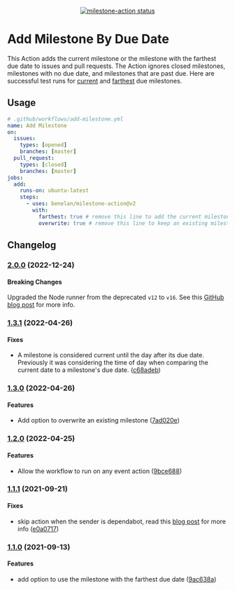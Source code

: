 <p align="center">
  <a href="https://github.com/benelan/milestone-action/actions"><img alt="milestone-action status" src="https://github.com/benelan/milestone-action/actions/workflows/add-milestone-open.yml/badge.svg"></a>
</p>

# Add Milestone By Due Date

This Action adds the current milestone or the milestone with the farthest due date to issues and pull requests. The Action ignores closed milestones, milestones with no due date, and milestones that are past due. Here are successful test runs for [current](https://github.com/benelan/milestone-action/issues/8) and [farthest](https://github.com/benelan/milestone-action/issues/16) due milestones.

## Usage

```yaml
# .github/workflows/add-milestone.yml
name: Add Milestone
on:
  issues:
    types: [opened]
    branches: [master]
  pull_request:
    types: [closed]
    branches: [master]
jobs:
  add:
    runs-on: ubuntu-latest
    steps:
      - uses: benelan/milestone-action@v2
        with:
          farthest: true # remove this line to add the current milestone
          overwrite: true # remove this line to keep an existing milestone
```

## Changelog

### [2.0.0](https://github.com/benelan/milestone-action/compare/v1.3.1...v2.0.0) (2022-12-24)

#### Breaking Changes

Upgraded the Node runner from the deprecated `v12` to `v16`. See this [GitHub blog post](https://github.blog/changelog/2022-09-22-github-actions-all-actions-will-begin-running-on-node16-instead-of-node12/) for more info.

### [1.3.1](https://github.com/benelan/milestone-action/compare/v1.3.0...v1.3.1) (2022-04-26)

#### Fixes

- A milestone is considered current until the day after its due date. Previously it was considering the time of day when comparing the current date to a milestone's due date. ([c68adeb](https://github.com/benelan/milestone-action/commit/c68adeb50cd9b0da6549310a7d8287aa70e2ac5f))

### [1.3.0](https://github.com/benelan/milestone-action/compare/v1.2.0...v1.3.0) (2022-04-26)

#### Features

- Add option to overwrite an existing milestone ([7ad020e](https://github.com/benelan/milestone-action/commit/7ad020e55e306992345b0f58631515081a21d9e4))

### [1.2.0](https://github.com/benelan/milestone-action/compare/v1.1.1...v1.2.0) (2022-04-25)

#### Features

- Allow the workflow to run on any event action ([9bce688](https://github.com/benelan/milestone-action/commit/9bce688a0d578a791df9741db589a347e9a2b3a7))

### [1.1.1](https://github.com/benelan/milestone-action/compare/v1.1.0...v1.1.1) (2021-09-21)

#### Fixes

- skip action when the sender is dependabot, read this [blog post](https://github.blog/changelog/2021-02-19-github-actions-workflows-triggered-by-dependabot-prs-will-run-with-read-only-permissions/) for more info ([e0a0717](https://github.com/benelan/milestone-action/commit/e0a0717993fa5615919e93f8ed5d2214eb742ac5))

### [1.1.0](https://github.com/benelan/milestone-action/compare/v1.0.0...v1.1.0) (2021-09-13)

#### Features

- add option to use the milestone with the farthest due date ([9ac638a](https://github.com/benelan/milestone-action/commit/9ac638af1d1e0642897aa740caf4435a6df5eebc))
